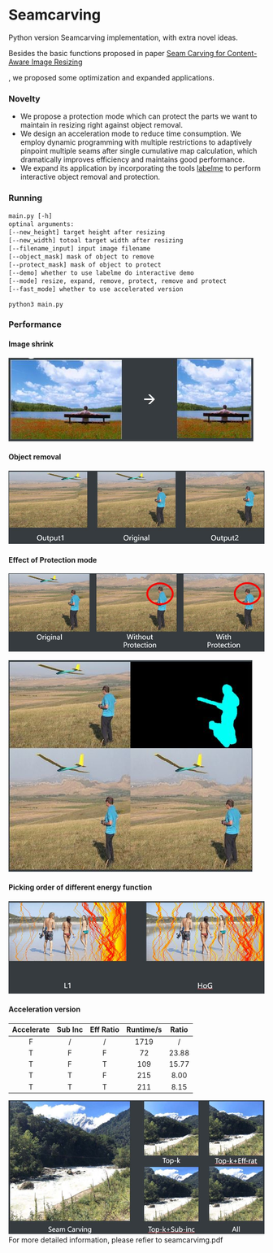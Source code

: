 # Seamcarving

Python version Seamcarving implementation, with extra novel ideas.

Besides the basic functions proposed in paper [Seam Carving for Content-Aware Image Resizing](https://perso.crans.org/frenoy/matlab2012/seamcarving.pdf)

, we proposed some optimization and expanded applications.

### Novelty

- We propose a protection mode which can protect the parts we want to maintain in resizing right against object removal.
- We design an acceleration mode to reduce time consumption. We employ dynamic programming with multiple restrictions to adaptively pinpoint multiple seams after single cumulative map calculation, which dramatically improves efficiency and maintains good performance.
- We expand its application by incorporating the tools [labelme](https://github.com/wkentaro/labelme) to perform interactive object removal and protection.

### Running

```
main.py [-h]
optinal arguments:
[--new_height] target height after resizing
[--new_width] totoal target width after resizing
[--filename_input] input image filename
[--object_mask] mask of object to remove
[--protect_mask] mask of object to protect
[--demo] whether to use labelme do interactive demo
[--mode] resize, expand, remove, protect, remove and protect
[--fast_mode] whether to use accelerated version
```

```
python3 main.py
```

### Performance

#### Image shrink

![avatar](readme/02.JPG)

#### Object removal

![avatar](readme/01.JPG)

#### Effect of Protection mode

![avatar](readme/03.JPG)

![avatar](readme/04.JPG)

#### Picking order of different energy function

![avatar](readme/05.JPG)

#### Acceleration version

| **Accelerate** | **Sub Inc** | **Eff Ratio** | **Runtime/s** | **Ratio** |
| :------------: | :---------: | :-----------: | :-----------: | :-------: |
|       F        |      /      |       /       |     1719      |     /     |
|       T        |      F      |       F       |      72       |   23.88   |
|       T        |      F      |       T       |      109      |   15.77   |
|       T        |      T      |       F       |      215      |   8.00    |
|       T        |      T      |       T       |      211      |   8.15    |

![avatar](readme/07.JPG)
For more detailed information, please refier to seamcarvimg.pdf
